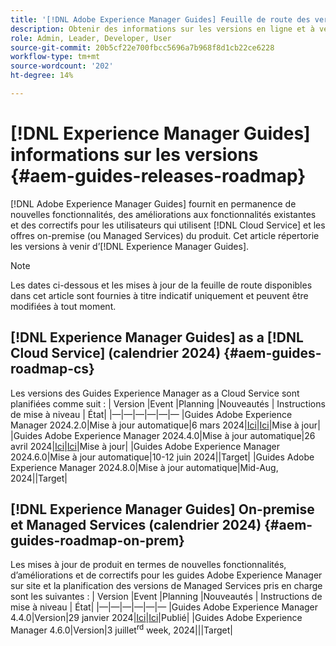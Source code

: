 ```yaml
---
title: '[!DNL Adobe Experience Manager Guides] Feuille de route des versions 2024'
description: Obtenir des informations sur les versions en ligne et à venir de [!DNL Adobe Experience Manager Guides] on-prem et [!DNL Adobe Experience Manager Guides as a Cloud Service]
role: Admin, Leader, Developer, User
source-git-commit: 20b5cf22e700fbcc5696a7b968f8d1cb22ce6228
workflow-type: tm+mt
source-wordcount: '202'
ht-degree: 14%

---
```


# [!DNL Experience Manager Guides] informations sur les versions {#aem-guides-releases-roadmap}

[!DNL Adobe Experience Manager Guides] fournit en permanence de nouvelles fonctionnalités, des améliorations aux fonctionnalités existantes et des correctifs pour les utilisateurs qui utilisent [!DNL Cloud Service] et les offres on-premise (ou Managed Services) du produit. Cet article répertorie les versions à venir d’[!DNL Experience Manager Guides].

>[!NOTE]
>
>Les dates ci-dessous et les mises à jour de la feuille de route disponibles dans cet article sont fournies à titre indicatif uniquement et peuvent être modifiées à tout moment.

## [!DNL Experience Manager Guides] as a [!DNL Cloud Service] (calendrier 2024) {#aem-guides-roadmap-cs}
Les versions des Guides Experience Manager as a Cloud Service sont planifiées comme suit : | Version |Event |Planning |Nouveautés | Instructions de mise à niveau | État| |—|—|—|—|—|— |Guides Adobe Experience Manager 2024.2.0|Mise à jour automatique|6 mars 2024|[Ici](whats-new-2024-2-0.md)|[Ici](upgrade-instructions-2024-2-0.md)|Mise à jour| |Guides Adobe Experience Manager 2024.4.0|Mise à jour automatique|26 avril 2024|[Ici](whats-new-2024-04-0.md)|[Ici](upgrade-instructions-2024-04-0.md)|Mise à jour| |Guides Adobe Experience Manager 2024.6.0|Mise à jour automatique|10-12 juin 2024||Target| |Guides Adobe Experience Manager 2024.8.0|Mise à jour automatique|Mid-Aug, 2024||Target|

## [!DNL Experience Manager Guides] On-premise et Managed Services (calendrier 2024) {#aem-guides-roadmap-on-prem}
Les mises à jour de produit en termes de nouvelles fonctionnalités, d’améliorations et de correctifs pour les guides Adobe Experience Manager sur site et la planification des versions de Managed Services pris en charge sont les suivantes : | Version |Event |Planning |Nouveautés | Instructions de mise à niveau | État| |—|—|—|—|—|— |Guides Adobe Experience Manager 4.4.0|Version|29 janvier 2024|[Ici](whats-new-4-4.md)|[Ici](upgrade-instructions-4-4.md)|Publié| |Guides Adobe Experience Manager 4.6.0|Version|3 juillet<sup>rd</sup> week, 2024|||Target|



